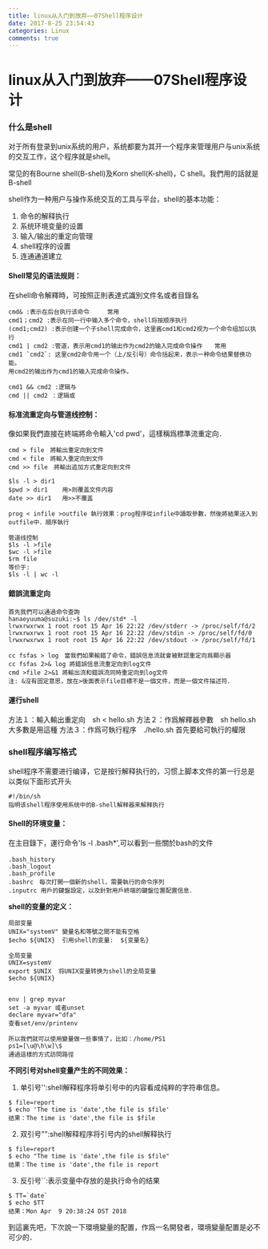 ```yaml
---
title: linux从入门到放弃——07Shell程序设计
date: 2017-8-25 23:54:43
categories: Linux
comments: true
---
```

# linux从入门到放弃——07Shell程序设计



### 什么是shell

对于所有登录到unix系统的用户，系统都要为其开一个程序来管理用户与unix系统的交互工作，这个程序就是shell。

常见的有Bourne shell(B-shell)及Korn shell(K-shell)，C shell。我們用的話就是B-shell

shell作为一种用户与操作系统交互的工具与平台，shell的基本功能：

1. 命令的解释执行
2. 系统环境变量的设置
3. 输入/输出的重定向管理
4. shell程序的设置
5. 连通通道建立


#### Shell常见的语法规则：
在shell命令解釋時，可按照正則表達式識別文件名或者目錄名

```
cmd& :表示在后台执行该命令　　　常用
cmd1；cmd2 :表示在同一行中输入多个命令，shell将按顺序执行
(cmd1;cmd2) :表示创建一个子shell完成命令，这里酱cmd1和cmd2视为一个命令组加以执行　　
cmd1 | cmd2 :管道，表示用cmd1的输出作为cmd2的输入完成命令操作　　常用
cmd1 `cmd2`: 这里cmd2命令用一个（上/反引号）命令括起来，表示一种命令结果替换功能。
用cmd2的输出作为cmd1的输入完成命令操作。

cmd1 && cmd2 :逻辑与
cmd || cmd2 ：逻辑或

```

#### 标准流重定向与管道线控制：
像如果我們直接在終端將命令輸入'cd pwd'，這樣稱爲標準流重定向．
```
cmd > file　將輸出重定向到文件
cmd < file　將輸入重定向到文件
cmd >> file　將輸出追加方式重定向到文件

$ls -l > dir1
$pwd > dir1    用>则覆盖文件内容
date >> dir1   用>>不覆盖

prog < infile >outfile 執行效果：prog程序從infile中讀取參數，然後將結果送入到outfile中．順序執行

管道线控制
$ls -l >file
$wc -l >file
$rm file
等价于:
$ls -l | wc -l
```

#### 錯誤流重定向
```
首先我們可以通過命令查詢
hanaeyuuma@suzuki:~$ ls /dev/std* -l
lrwxrwxrwx 1 root root 15 Apr 16 22:22 /dev/stderr -> /proc/self/fd/2
lrwxrwxrwx 1 root root 15 Apr 16 22:22 /dev/stdin -> /proc/self/fd/0
lrwxrwxrwx 1 root root 15 Apr 16 22:22 /dev/stdout -> /proc/self/fd/1

cc fsfas > log　當我們如果輸錯了命令，錯誤信息流就會被默認重定向爲顯示器
cc fsfas 2>& log 將錯誤信息流重定向到log文件
cmd >file 2>&1 將輸出流和錯誤流同時重定向到log文件
注: &沒有固定意思，放在>後面表示file目標不是一個文件，而是一個文件描述符．

```

#### 運行shell
方法１：輸入輸出重定向　sh < hello.sh
方法２：作爲解釋器參數　sh hello.sh　大多數是用這種
方法３：作爲可執行程序　./hello.sh 首先要給可執行的權限


### shell程序编写格式
shell程序不需要进行编译，它是按行解释执行的，习惯上脚本文件的第一行总是以类似下面形式开头
```
#!/bin/sh
指明该shell程序使用系统中的B-shell解释器来解释执行
```

#### Shell的环境变量：
在主目錄下，運行命令'ls -l .bash*',可以看到一些關於bash的文件
```
.bash_history　
.bash_logout
.bash_profile
.bashrc　每次打開一個新的shell，需要執行的命令序列
.inputrc 用戶的鍵盤設定，以及針對用戶終端的鍵盤位置配置信息．
```

**shell的变量的定义：**
```
局部变量
UNIX="systemV" 變量名和等號之間不能有空格
$echo ${UNIX}  引用shell的变量:  ${变量名}

全局变量
UNIX=systemV
export $UNIX  将UNIX变量转换为shell的全局变量
$echo ${UNIX} 


env | grep myvar
set -a myvar 或者unset
declare myvar="dfa"
查看set/env/printenv

所以我們就可以使用變量做一些事情了，比如：/home/PS1
ps1=[\u@\h\w]\$
通過這樣的方式訪問路徑
```

**不同引号对shell变量产生的不同效果：**
1. 单引号'':shell解释程序将单引号中的内容看成纯粹的字符串信息。
```
$ file=report
$ echo 'The time is 'date',the file is $file'
结果：The time is 'date',the file is $file
```
2. 双引号"":shell解释程序将引号内的shell解释执行
```
$ file=report
$ echo "The time is 'date',the file is $file"
结果：The time is 'date',the file is report
```
3. 反引号``:表示变量中存放的是执行命令的结果
```
$ TT=`date`
$ echo $TT
结果：Mon Apr  9 20:38:24 DST 2018
```

到這裏先吧，下次說一下環境變量的配置，作爲一名開發者，環境變量配置是必不可少的．

